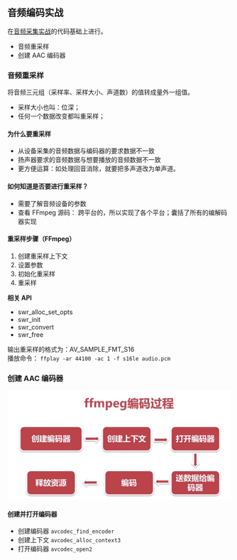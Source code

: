 ## 音频编码实战

在[音频采集实战](./audio_collection.md)的代码基础上进行。

- 音频重采样
- 创建 AAC 编码器

### 音频重采样
将音频三元组（采样率、采样大小、声道数）的值转成量外一组值。

- 采样大小也叫：位深；
- 任何一个数据改变都叫重采样；

#### 为什么要重采样

- 从设备采集的音频数据与编码器的要求数据不一致
- 扬声器要求的音频数据与想要播放的音频数据不一致
- 更方便运算：如处理回音消除，就要把多声道改为单声道。

#### 如何知道是否要进行重采样？

- 需要了解音频设备的参数
- 查看 FFmpeg 源码： 跨平台的，所以实现了各个平台；囊括了所有的编解码器实现


#### 重采样步骤（FFmpeg）

1. 创建重采样上下文
2. 设置参数
3. 初始化重采样
4. 重采样

**相关 API**

- swr_alloc_set_opts
- swr_init
- swr_convert
- swr_free

输出重采样的格式为：AV_SAMPLE_FMT_S16   
播放命令：
`ffplay -ar 44100 -ac 1 -f s16le audio.pcm`

### 创建 AAC 编码器

![FFmpeg 编解码流程](../pics/ffmpeg_codec_process.png)

#### 创建并打开编码器

- 创建编码器 `avcodec_find_encoder`
- 创建上下文 `avcodec_alloc_context3`
- 打开编码器 `avcodec_open2`




